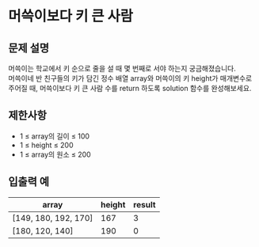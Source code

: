# 머쓱이보다 키 큰 사람

## 문제 설명

머쓱이는 학교에서 키 순으로 줄을 설 때 몇 번째로 서야 하는지 궁금해졌습니다.  
머쓱이네 반 친구들의 키가 담긴 정수 배열 array와 머쓱이의 키 height가 매개변수로 주어질 때, 머쓱이보다 키 큰 사람 수를 return 하도록 solution 함수를 완성해보세요.  


## 제한사항

- 1 ≤ array의 길이 ≤ 100
- 1 ≤ height ≤ 200
- 1 ≤ array의 원소 ≤ 200


## 입출력 예

| array                | height | result |
|----------------------|--------|--------|
| [149, 180, 192, 170] | 167    | 3      |
| [180, 120, 140]      | 190    | 0      |
